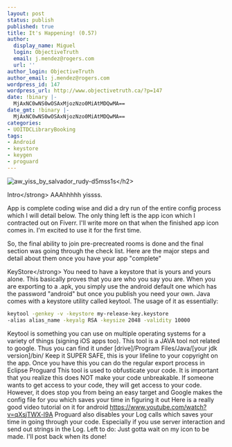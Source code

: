 ```yaml
---
layout: post
status: publish
published: true
title: It's Happening! (0.57)
author:
  display_name: Miguel
  login: ObjectiveTruth
  email: j.mendez@rogers.com
  url: ''
author_login: ObjectiveTruth
author_email: j.mendez@rogers.com
wordpress_id: 147
wordpress_url: http://www.objectivetruth.ca/?p=147
date: !binary |-
  MjAxNC0wNS0wOSAxMjozNzo0MiAtMDQwMA==
date_gmt: !binary |-
  MjAxNC0wNS0wOSAxNjozNzo0MiAtMDQwMA==
categories:
- UOITDCLibraryBooking
tags:
- Android
- keystore
- keygen
- proguard
---
```

![aw\_yiss\_by\_salvador\_rudy-d5mss1s](http://www.objectivetruth.ca/wp-content/uploads/2014/05/aw_yiss_by_salvador_rudy-d5mss1s-300x201.png)</h2\>

Intro</strong\>
 AAAhhhhh yissss.

App is complete coding wise and did a dry run of the entire config
process which I will detail below. The only thing left is the app icon
which I contracted out on Fiverr. I'll write more on that when the
finished app icon comes in. I'm excited to use it for the first time.

So, the final ability to join pre-precreated rooms is done and the final
section was going through the check list. Here are the major steps and
detail about them once you have your app "complete"

KeyStore</strong\>
 You need to have a keystore that is yours and yours alone. This
basically proves that you are who you say you are. When you are
exporting to a .apk, you simply use the android default one which has
the password "android" but once you publish you need your own. Java
comes with a keystore utility called keytool. The usage of it
as essentially:

```bash
keytool -genkey -v -keystore my-release-key.keystore
-alias alias_name -keyalg RSA -keysize 2048 -validity 10000
```

Keytool is something you can use on multiple operating systems for a variety of things (signing iOS apps too). This tool is a JAVA tool not related to google. Thus you can find it under [drive]/Program Files/Java/[your jdk version]/bin/
Keep it SUPER SAFE, this is your lifeline to your copyright on the app. Once you have this you can do the regular export process in Eclipse
Proguard</span></strong></h2>
This tool is used to obfusticate your code. It is important that you realize this does NOT make your code unbreakable. If someone wants to get access to your code, they will get access to your code. However, it does stop you from being an easy target and Google makes the config file for you which saves your time in figuring it out
Here is a really good video tutorial on it for android
https://www.youtube.com/watch?v=qXsjTWX-l9A
Proguard also disables your Log calls which saves your time in going through your code. Especially if you use server interaction and send out strings in the Log.
Left to do:</span></strong></h3>
Just gotta wait on my icon to be made. I'll post back when its done!
